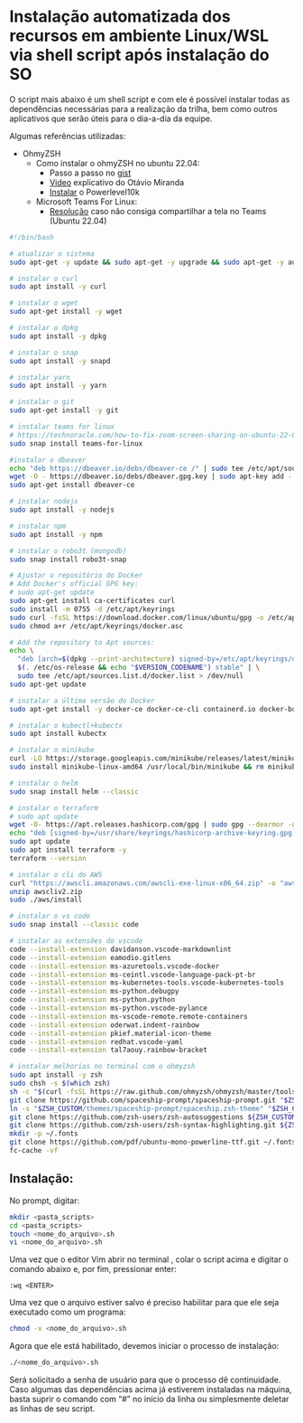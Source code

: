 # Instalação automatizada dos recursos em ambiente Linux/WSL via shell script após instalação do SO

O script mais abaixo é um shell script e com ele é possível instalar todas as dependências necessárias para a realização da trilha, bem como outros aplicativos que serão úteis para o dia-a-dia da equipe.

Algumas referências utilizadas:

- OhmyZSH
  - Como instalar o ohmyZSH no ubuntu 22.04:
    - Passo a passo no [gist](https://gist.github.com/luizomf/1fe6c67f307fc1df19e58f224134dc8f)
    - [Video](https://www.youtube.com/watch?v=5i3TpDR8muU) explicativo do Otávio Miranda
    - [Instalar](https://medium.com/@satriajanaka09/setup-zsh-oh-my-zsh-powerlevel10k-on-ubuntu-20-04-c4a4052508fd) o Powerlevel10k
  - Microsoft Teams For Linux:
    - [Resolução](https://linuxconfig.org/how-to-enable-disable-wayland-on-ubuntu-20-04-desktop) caso não consiga compartilhar a tela no Teams (Ubuntu 22.04)

```bash
#!/bin/bash

# atualizar o sistema
sudo apt-get -y update && sudo apt-get -y upgrade && sudo apt-get -y autoclean && sudo apt-get -y autoremove

# instalar o curl
sudo apt install -y curl

# instalar o wget
sudo apt-get install -y wget

# instalar o dpkg
sudo apt install -y dpkg

# instalar o snap
sudo apt install -y snapd

# instalar yarn
sudo apt install -y yarn

# instalar o git
sudo apt-get install -y git

# instalar teams for linux
# https://technoracle.com/how-to-fix-zoom-screen-sharing-on-ubuntu-22-04-quickly/
sudo snap install teams-for-linux

#instalar o dbeaver
echo "deb https://dbeaver.io/debs/dbeaver-ce /" | sudo tee /etc/apt/sources.list.d/dbeaver.list
wget -O - https://dbeaver.io/debs/dbeaver.gpg.key | sudo apt-key add -
sudo apt-get install dbeaver-ce

# instalar nodejs
sudo apt install -y nodejs

# instalar npm
sudo apt install -y npm

# instalar o robo3t (mongodb)
sudo snap install robo3t-snap

# Ajustar o repositório do Docker
# Add Docker's official GPG key:
# sudo apt-get update
sudo apt-get install ca-certificates curl
sudo install -m 0755 -d /etc/apt/keyrings
sudo curl -fsSL https://download.docker.com/linux/ubuntu/gpg -o /etc/apt/keyrings/docker.asc
sudo chmod a+r /etc/apt/keyrings/docker.asc

# Add the repository to Apt sources:
echo \
  "deb [arch=$(dpkg --print-architecture) signed-by=/etc/apt/keyrings/docker.asc] https://download.docker.com/linux/ubuntu \
  $(. /etc/os-release && echo "$VERSION_CODENAME") stable" | \
  sudo tee /etc/apt/sources.list.d/docker.list > /dev/null
sudo apt-get update

# instalar a última versão do Docker
sudo apt-get install -y docker-ce docker-ce-cli containerd.io docker-buildx-plugin docker-compose-plugin

# instalar o kubectl+kubectx
sudo apt install kubectx

# instalar o minikube
curl -LO https://storage.googleapis.com/minikube/releases/latest/minikube-linux-amd64
sudo install minikube-linux-amd64 /usr/local/bin/minikube && rm minikube-linux-amd64

# instalar o helm
sudo snap install helm --classic

# instalar o terraform
# sudo apt update
wget -O- https://apt.releases.hashicorp.com/gpg | sudo gpg --dearmor -o /usr/share/keyrings/hashicorp-archive-keyring.gpg
echo "deb [signed-by=/usr/share/keyrings/hashicorp-archive-keyring.gpg] https://apt.releases.hashicorp.com $(lsb_release -cs) main" | sudo tee /etc/apt/sources.list.d/hashicorp.list
sudo apt update
sudo apt install terraform -y
terraform --version

# instalar o cli do AWS
curl "https://awscli.amazonaws.com/awscli-exe-linux-x86_64.zip" -o "awscliv2.zip"                                                                 
unzip awscliv2.zip
sudo ./aws/install

# instalar o vs code
sudo snap install --classic code

# instalar as extensões do vscode
code --install-extension davidanson.vscode-markdownlint
code --install-extension eamodio.gitlens
code --install-extension ms-azuretools.vscode-docker
code --install-extension ms-ceintl.vscode-language-pack-pt-br
code --install-extension ms-kubernetes-tools.vscode-kubernetes-tools
code --install-extension ms-python.debugpy
code --install-extension ms-python.python
code --install-extension ms-python.vscode-pylance
code --install-extension ms-vscode-remote.remote-containers
code --install-extension oderwat.indent-rainbow
code --install-extension pkief.material-icon-theme
code --install-extension redhat.vscode-yaml
code --install-extension tal7aouy.rainbow-bracket

# instalar melhorias no terminal com o ohmyzsh
sudo apt install -y zsh
sudo chsh -s $(which zsh)
sh -c "$(curl -fsSL https://raw.github.com/ohmyzsh/ohmyzsh/master/tools/install.sh)"
git clone https://github.com/spaceship-prompt/spaceship-prompt.git "$ZSH_CUSTOM/themes/spaceship-prompt" --depth=1
ln -s "$ZSH_CUSTOM/themes/spaceship-prompt/spaceship.zsh-theme" "$ZSH_CUSTOM/themes/spaceship.zsh-theme"
git clone https://github.com/zsh-users/zsh-autosuggestions ${ZSH_CUSTOM:-~/.oh-my-zsh/custom}/plugins/zsh-autosuggestions
git clone https://github.com/zsh-users/zsh-syntax-highlighting.git ${ZSH_CUSTOM:-~/.oh-my-zsh/custom}/plugins/zsh-syntax-highlighting
mkdir -p ~/.fonts
git clone https://github.com/pdf/ubuntu-mono-powerline-ttf.git ~/.fonts/ubuntu-mono-powerline-ttf
fc-cache -vf
```

## Instalação:

No prompt, digitar:
```bash
mkdir <pasta_scripts>
cd <pasta_scripts>
touch <nome_do_arquivo>.sh
vi <nome_do_arquivo>.sh
```

Uma vez que o editor Vim abrir no terminal , colar o script acima e digitar o comando abaixo e, por fim, pressionar enter:
```vim
:wq <ENTER>
```

Uma vez que o arquivo estiver salvo é preciso habilitar para que ele seja executado como um programa:
```bash
chmod -x <nome_do_arquivo>.sh
```

Agora que ele está habilitado, devemos iniciar o processo de instalação:
```bash
./<nome_do_arquivo>.sh
```

Será solicitado a senha de usuário para que o processo dê continuidade. Caso algumas das dependências acima já estiverem instaladas na máquina, basta suprir o comando com “#” no início da linha ou simplesmente deletar as linhas de seu script.


